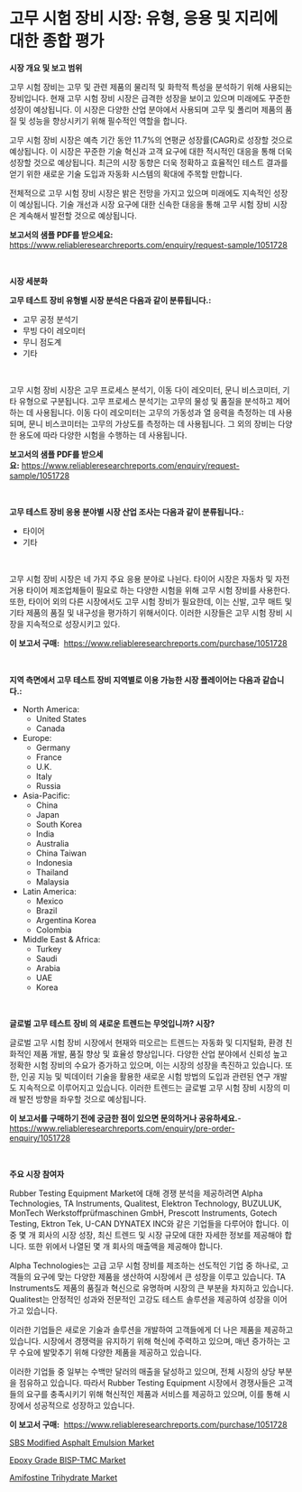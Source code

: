 <p><h1>고무 시험 장비 시장: 유형, 응용 및 지리에 대한 종합 평가</h1></p><p><strong>시장 개요 및 보고 범위</strong></p>
<p><p>고무 시험 장비는 고무 및 관련 제품의 물리적 및 화학적 특성을 분석하기 위해 사용되는 장비입니다. 현재 고무 시험 장비 시장은 급격한 성장을 보이고 있으며 미래에도 꾸준한 성장이 예상됩니다. 이 시장은 다양한 산업 분야에서 사용되며 고무 및 폴리머 제품의 품질 및 성능을 향상시키기 위해 필수적인 역할을 합니다.</p><p>고무 시험 장비 시장은 예측 기간 동안 11.7%의 연평균 성장률(CAGR)로 성장할 것으로 예상됩니다. 이 시장은 꾸준한 기술 혁신과 고객 요구에 대한 적시적인 대응을 통해 더욱 성장할 것으로 예상됩니다. 최근의 시장 동향은 더욱 정확하고 효율적인 테스트 결과를 얻기 위한 새로운 기술 도입과 자동화 시스템의 확대에 주목할 만합니다.</p><p>전체적으로 고무 시험 장비 시장은 밝은 전망을 가지고 있으며 미래에도 지속적인 성장이 예상됩니다. 기술 개선과 시장 요구에 대한 신속한 대응을 통해 고무 시험 장비 시장은 계속해서 발전할 것으로 예상됩니다.</p></p>
<p><strong>보고서의 샘플 PDF를 받으세요:</strong> <a href="https://www.reliableresearchreports.com/enquiry/request-sample/1051728">https://www.reliableresearchreports.com/enquiry/request-sample/1051728</a></p>
<p>&nbsp;</p>
<p><strong>시장 세분화</strong></p>
<p><strong>고무 테스트 장비 유형별 시장 분석은 다음과 같이 분류됩니다.:</strong></p>
<p><ul><li>고무 공정 분석기</li><li>무빙 다이 레오미터</li><li>무니 점도계</li><li>기타</li></ul></p>
<p>&nbsp;</p>
<p><p>고무 시험 장비 시장은 고무 프로세스 분석기, 이동 다이 레오미터, 문니 비스코미터, 기타 유형으로 구분됩니다. 고무 프로세스 분석기는 고무의 물성 및 품질을 분석하고 제어하는 데 사용됩니다. 이동 다이 레오미터는 고무의 가동성과 열 응력을 측정하는 데 사용되며, 문니 비스코미터는 고무의 가상도를 측정하는 데 사용됩니다. 그 외의 장비는 다양한 용도에 따라 다양한 시험을 수행하는 데 사용됩니다.</p></p>
<p><strong>보고서의 샘플 PDF를 받으세요:</strong>&nbsp;<a href="https://www.reliableresearchreports.com/enquiry/request-sample/1051728">https://www.reliableresearchreports.com/enquiry/request-sample/1051728</a></p>
<p>&nbsp;</p>
<p><strong> 고무 테스트 장비 응용 분야별 시장 산업 조사는 다음과 같이 분류됩니다.:</strong></p>
<p><ul><li>타이어</li><li>기타</li></ul></p>
<p>&nbsp;</p>
<p><p>고무 시험 장비 시장은 네 가지 주요 응용 분야로 나뉜다. 타이어 시장은 자동차 및 자전거용 타이어 제조업체들이 필요로 하는 다양한 시험을 위해 고무 시험 장비를 사용한다. 또한, 타이어 외의 다른 시장에서도 고무 시험 장비가 필요한데, 이는 신발, 고무 매트 및 기타 제품의 품질 및 내구성을 평가하기 위해서이다. 이러한 시장들은 고무 시험 장비 시장을 지속적으로 성장시키고 있다.</p></p>
<p><strong>이 보고서 구매:</strong>&nbsp; <a href="https://www.reliableresearchreports.com/purchase/1051728">https://www.reliableresearchreports.com/purchase/1051728</a></p>
<p>&nbsp;</p>
<p><strong>지역 측면에서 고무 테스트 장비 지역별로 이용 가능한 시장 플레이어는 다음과 같습니다.:</strong></p>
<p><ul>
    <li>
        North America:
        <ul>
            <li>United States</li>
            <li>Canada</li>
        </ul>
    </li>
    <li>
        Europe:
        <ul>
            <li>Germany</li>
            <li>France</li>
            <li>U.K.</li>
            <li>Italy</li>
            <li>Russia</li>
        </ul>
    </li>
    <li>
        Asia-Pacific:
        <ul>
            <li>China</li>
            <li>Japan</li>
            <li>South Korea</li>
            <li>India</li>
            <li>Australia</li>
            <li>China Taiwan</li>
            <li>Indonesia</li>
            <li>Thailand</li>
            <li>Malaysia</li>
        </ul>
    </li>
    <li>
        Latin America:
        <ul>
            <li>Mexico</li>
            <li>Brazil</li>
            <li>Argentina Korea</li>
            <li>Colombia</li>
        </ul>
    </li>
    <li>
        Middle East & Africa:
        <ul>
            <li>Turkey</li>
            <li>Saudi</li>
            <li>Arabia</li>
            <li>UAE</li>
            <li>Korea</li>
        </ul>
    </li>
    </ul></p>
<p>&nbsp;</p>
<p><strong>글로벌 고무 테스트 장비 의 새로운 트렌드는 무엇입니까? 시장?</strong></p>
<p><p>글로벌 고무 시험 장비 시장에서 현재와 떠오르는 트렌드는 자동화 및 디지털화, 환경 친화적인 제품 개발, 품질 향상 및 효율성 향상입니다. 다양한 산업 분야에서 신뢰성 높고 정확한 시험 장비의 수요가 증가하고 있으며, 이는 시장의 성장을 촉진하고 있습니다. 또한, 인공 지능 및 빅데이터 기술을 활용한 새로운 시험 방법의 도입과 관련된 연구 개발도 지속적으로 이루어지고 있습니다. 이러한 트렌드는 글로벌 고무 시험 장비 시장의 미래 발전 방향을 좌우할 것으로 예상됩니다.</p></p>
<p><strong>이 보고서를 구매하기 전에 궁금한 점이 있으면 문의하거나 공유하세요.</strong>- <a href="https://www.reliableresearchreports.com/enquiry/pre-order-enquiry/1051728">https://www.reliableresearchreports.com/enquiry/pre-order-enquiry/1051728</a></p>
<p>&nbsp;</p>
<p><strong>주요 시장 참여자</strong></p>
<p><p>Rubber Testing Equipment Market에 대해 경쟁 분석을 제공하려면 Alpha Technologies, TA Instruments, Qualitest, Elektron Technology, BUZULUK, MonTech Werkstoffprüfmaschinen GmbH, Prescott Instruments, Gotech Testing, Ektron Tek, U-CAN DYNATEX INC와 같은 기업들을 다루어야 합니다. 이 중 몇 개 회사의 시장 성장, 최신 트렌드 및 시장 규모에 대한 자세한 정보를 제공해야 합니다. 또한 위에서 나열된 몇 개 회사의 매출액을 제공해야 합니다.</p><p>Alpha Technologies는 고급 고무 시험 장비를 제조하는 선도적인 기업 중 하나로, 고객들의 요구에 맞는 다양한 제품을 생산하여 시장에서 큰 성장을 이루고 있습니다. TA Instruments도 제품의 품질과 혁신으로 유명하며 시장의 큰 부분을 차지하고 있습니다. Qualitest는 안정적인 성과와 전문적인 고강도 테스트 솔루션을 제공하여 성장을 이어가고 있습니다.</p><p>이러한 기업들은 새로운 기술과 솔루션을 개발하여 고객들에게 더 나은 제품을 제공하고 있습니다. 시장에서 경쟁력을 유지하기 위해 혁신에 주력하고 있으며, 매년 증가하는 고무 수요에 발맞추기 위해 다양한 제품을 제공하고 있습니다.</p><p>이러한 기업들 중 일부는 수백만 달러의 매출을 달성하고 있으며, 전체 시장의 상당 부분을 점유하고 있습니다. 따라서 Rubber Testing Equipment 시장에서 경쟁사들은 고객들의 요구를 충족시키기 위해 혁신적인 제품과 서비스를 제공하고 있으며, 이를 통해 시장에서 성공적으로 성장하고 있습니다.</p></p>
<p><strong>이 보고서 구매:</strong>&nbsp;&nbsp;<a href="https://www.reliableresearchreports.com/purchase/1051728">https://www.reliableresearchreports.com/purchase/1051728</a></p>
<p><p><a href="https://github.com/edytherolanlouisejk1miz0wig/Market-Research-Report-List-1/blob/main/sbs-modified-asphalt-emulsion-market.md">SBS Modified Asphalt Emulsion Market</a></p><p><a href="https://github.com/peachesmcdowel1/Market-Research-Report-List-1/blob/main/epoxy-grade-bisp-tmc-market.md">Epoxy Grade BISP-TMC Market</a></p><p><a href="https://military-diascia-e68.notion.site/Amifostine-Trihydrate-Market-Provides-a-Comprehensive-Analysis-Including-a-Macro-Overview-of-the-Mar-af1c5a4304b344748e1ceebc94fd5cd1">Amifostine Trihydrate Market</a></p></p>
